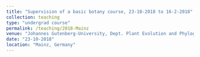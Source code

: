 ```yaml
---
title: "Supervision of a basic botany course, 23-10-2018 to 16-2-2018"
collection: teaching
type: "undergrad course"
permalink: /teaching/2018-Mainz
venue: "Johannes Gutenberg-University, Dept. Plant Evolution and Phylogeny"
date: "23-10-2018"
location: "Mainz, Germany"
---
```

